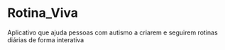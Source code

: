 # Rotina_Viva
Aplicativo que ajuda pessoas com autismo a criarem e seguirem rotinas diárias de forma interativa
